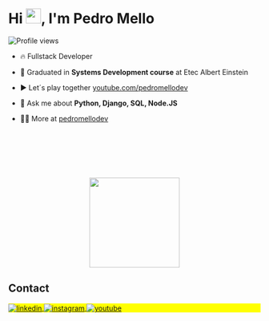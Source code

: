 <h1 align="left">Hi <img src="https://raw.githubusercontent.com/kaueMarques/kaueMarques/master/hi.gif" height="30px">, I'm Pedro Mello</h1>
<p align="left"> <img src="https://komarev.com/ghpvc/?username=pedromellodev&color=yellow" alt="Profile views" /> </p>

- 🔥 Fullstack Developer

- 🔭 Graduated in **Systems Development course** at Etec Albert Einstein

- ▶️ Let´s play together [youtube.com/pedromellodev](https://youtube.com/pedromellodev)

- 💬 Ask me about **Python, Django, SQL, Node.JS**

- 👨‍💻 More at [pedromellodev](https://github.com/pedromellodev)


<br><br>

<br><br>

<div align="center">
  <img align="center" stye="display:block;" height="180em" src="https://github-readme-stats.vercel.app/api/top-langs/?username=pedromellodev&layout=compact&langs_count=7&theme=radical"/>
</div>

## Contact

<p align="left" style="background:yellow">
<a href="https://linkedin.com/in/pedromellodev" target="_blank">
  <img align="center" src="https://img.shields.io/badge/-pedromellodev-05122A?style=flat&logo=linkedin" alt="linkedin"/>
</a>
<a href="https://instagram.com/pedrocdrp" target="_blank">
 <img align="center" src="https://img.shields.io/badge/-pedromellodev-05122A?style=flat&logo=instagram" alt="instagram"/>
</a>
<a href="https://youtube.com/pedromellodev" target="_blank">
 <img align="center" src="https://img.shields.io/badge/-pedromellodev-05122A?style=flat&logo=youtube" alt="youtube"/>
</a>
</p>

<!--

<img width="490em" src="https://github-readme-twitter-gazf.vercel.app/api?id=maykbrito&layout=wide&show_reply=off&show_retweet=off" />

